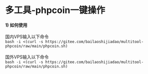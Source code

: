 # 多工具-phpcoin一键操作
<b>1) 如何使用</b><br><br>
国内VPS输入以下命令<br>
```bash -i <(curl -s https://gitee.com/bailaoshijiadao/multitool-phpcoin/raw/main/phpcoin.sh)```
<br><br>
国外VPS输入以下命令<br>
```bash -i <(curl -s https://gitee.com/bailaoshijiadao/multitool-phpcoin/raw/main/phpcoin.sh)```
